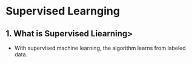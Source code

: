 # Supervised Learnging

## 1. What is Supervised Liearning>
 * With supervised machine learning, the algorithm learns from labeled data.

